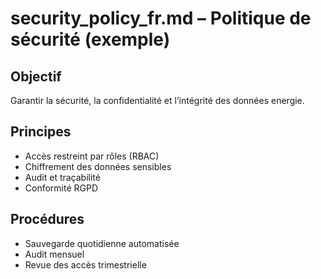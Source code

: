 # security_policy_fr.md – Politique de sécurité (exemple)

## Objectif
Garantir la sécurité, la confidentialité et l’intégrité des données energie.

## Principes
- Accès restreint par rôles (RBAC)
- Chiffrement des données sensibles
- Audit et traçabilité
- Conformité RGPD

## Procédures
- Sauvegarde quotidienne automatisée
- Audit mensuel
- Revue des accès trimestrielle
